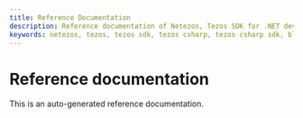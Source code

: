 ```yaml
---
title: Reference Documentation
description: Reference documentation of Netezos, Tezos SDK for .NET developers.
keywords: netezos, tezos, tezos sdk, tezos csharp, tezos csharp sdk, blockchain, blockchain sdk,
---
```


# Reference documentation

This is an auto-generated reference documentation.
